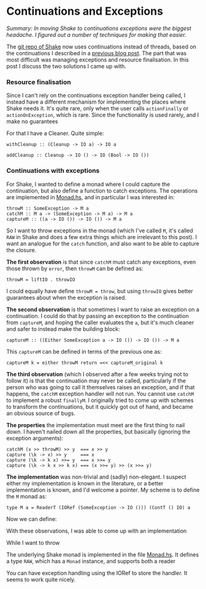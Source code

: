 # Continuations and Exceptions

_Summary: In moving Shake to continuations exceptions were the biggest headache. I figured out a number of techniques for making that easier._

The [git repo of Shake](https://github.com/ndmitchell/shake) now uses continuations instead of threads, based on the continuations I described in a [previous blog post](http://neilmitchell.blogspot.com/2014/06/optimisation-with-continuations.html). The part that was most difficult was managing exceptions and resource finalisation. In this post I discuss the two solutions I came up with.

### Resource finalisation

Since I can't rely on the continuations exception handler being called, I instead have a different mechanism for implementing the places where Shake needs it. It's quite rare, only when the user calls `actionFinally` or `actionOnException`, which is rare. Since the functionality is used rarely, and I make no guarantees 

For that I have a Cleaner. Quite simple:

    withCleanup :: (Cleanup -> IO a) -> IO a
    
    addCleanup :: Cleanup -> IO () -> IO (Bool -> IO ())

### Continuations with exceptions

For Shake, I wanted to define a monad where I could capture the continuation, but also define a function to catch exceptions. The operations are implemented in [Monad.hs](https://github.com/ndmitchell/shake/blob/master/Development/Shake/Monad.hs), and in particular I was interested in:

    throwM :: SomeException -> M a
    catchM :: M a -> (SomeException -> M a) -> M a
    captureM :: ((a -> IO ()) -> IO ()) -> M a

So I want to throw exceptions in the monad (which I've called `M`, it's called `RAW` in Shake and does a few extra things which are irrelevant to this post). I want an analogue for the `catch` function, and also want to be able to capture the closure.

**The first observation** is that since `catchM` must catch any exceptions, even those thrown by `error`, then `throwM` can be defined as:

    throwM = liftIO . throwIO

I could equally have define `throwM = throw`, but using `throwIO` gives better guarantees about when the exception is raised.

**The second observation** is that sometimes I want to raise an exception on a continuation. I could do that by passing an exception to the continuation from `captureM`, and hoping the caller evaluates the `a`, but it's much cleaner and safer to instead make the building block:

    captureM :: ((Either SomeException a -> IO ()) -> IO ()) -> M a

This `captureM` can be defined in terms of the previous one as:

    captureM k = either throwM return =<< captureM_original k

**The third observation** (which I observed after a few weeks trying not to follow it) is that the continuation may never be called, particularly if the person who was going to call it themselves raises an exception, and if that happens, the `catchM` exception handler will not run. You cannot use `catchM` to implement a robust `finallyM`. I originally tried to come up with schemes to transform the continuations, but it quickly got out of hand, and became an obvious source of bugs.

**The properties** the implementation must meet are the first thing to nail down. I haven't nailed down all the properties, but basically (ignoring the exception arguments):

    catchM (x >> throwM) >> y  === x >> y
    capture (\k -> x) >> y     === x
    capture (\k -> k x) >>= y  === x >>= y
    capture (\k -> k x >> k x) === (x >>= y) >> (x >>= y)

**The implementation** was non-trivial and (sadly) non-elegant. I suspect either my implementation is known in the literature, or a better implementation is known, and I'd welcome a pointer. My scheme is to define the `M` monad as:

    type M a = ReaderT (IORef (SomeException -> IO ())) (ContT () IO) a

Now we can define:



With these observations, I was able to come up with an implementation 


While I want to throw 

The underlying Shake monad is implemented in the file [Monad.hs](). It defines a type `RAW`, which has a `Monad` instance, and supports both a reader

You can have exception handling using the IORef to store the handler. It seems to work quite nicely.
